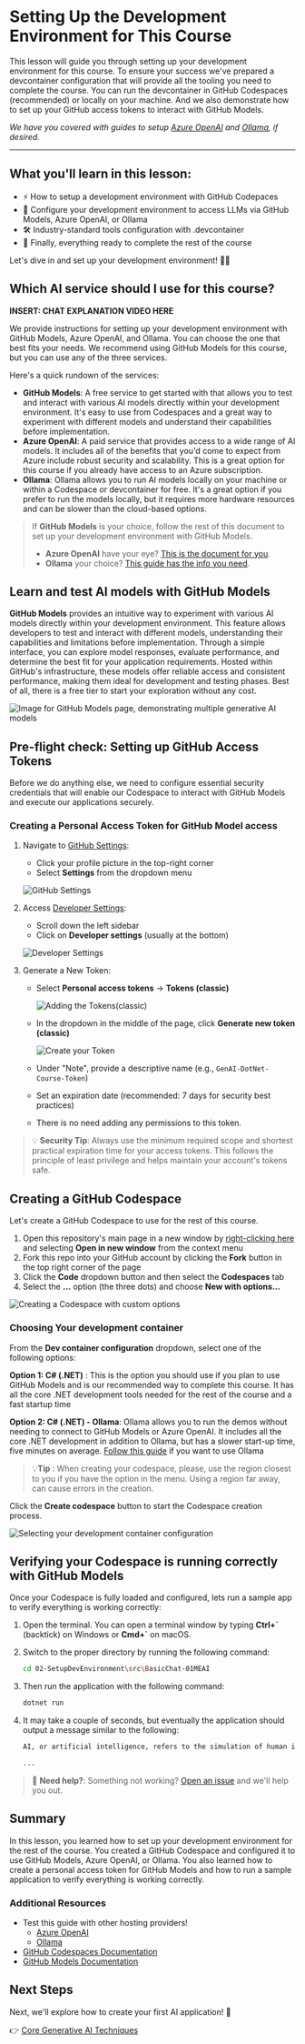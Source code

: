 # Setting Up the Development Environment for This Course

This lesson will guide you through setting up your development environment for this course. To ensure your success we've prepared a devcontainer configuration that will provide all the tooling you need to complete the course. You can run the devcontainer in GitHub Codespaces (recommended) or locally on your machine. And we also demonstrate how to set up your GitHub access tokens to interact with GitHub Models.

*We have you covered with guides to setup [Azure OpenAI](getting-started-azure-openai.md) and [Ollama](getting-started-ollama.md), if desired.*

---

## What you'll learn in this lesson:

- ⚡ How to setup a development environment with GitHub Codepaces
- 🤖 Configure your development environment to access LLMs via GitHub Models, Azure OpenAI, or Ollama
- 🛠️ Industry-standard tools configuration with .devcontainer
- 🎯 Finally, everything ready to complete the rest of the course

Let's dive in and set up your development environment! 🏃‍♂️

## Which AI service should I use for this course?

**INSERT: CHAT EXPLANATION VIDEO HERE**

We provide instructions for setting up your development environment with GitHub Models, Azure OpenAI, and Ollama. You can choose the one that best fits your needs. We recommend using GitHub Models for this course, but you can use any of the three services.

Here's a quick rundown of the services:

- **GitHub Models**: A free service to get started with that allows you to test and interact with various AI models directly within your development environment. It's easy to use from Codespaces and a great way to experiment with different models and understand their capabilities before implementation.
- **Azure OpenAI**: A paid service that provides access to a wide range of AI models. It includes all of the benefits that you'd come to expect from Azure include robust security and scalability. This is a great option for this course if you already have access to an Azure subscription.
- **Ollama**: Ollama allows you to run AI models locally on your machine or within a Codespace or devcontainer for free. It's a great option if you prefer to run the models locally, but it requires more hardware resources and can be slower than the cloud-based options.

> If **GitHub Models** is your choice, follow the rest of this document to set up your development environment with GitHub Models.
> - **Azure OpenAI** have your eye? [This is the document for you](getting-started-azure-openai.md).
> - **Ollama** your choice? [This guide has the info you need](getting-started-ollama.md).

## Learn and test AI models with GitHub Models

**GitHub Models** provides an intuitive way to experiment with various AI models directly within your development environment. This feature allows developers to test and interact with different models, understanding their capabilities and limitations before implementation. Through a simple interface, you can explore model responses, evaluate performance, and determine the best fit for your application requirements. Hosted within GitHub's infrastructure, these models offer reliable access and consistent performance, making them ideal for development and testing phases. Best of all, there is a free tier to start your exploration without any cost.

![Image for GitHub Models page, demonstrating multiple generative AI models](./images/github-models-webapge.png)

## Pre-flight check: Setting up GitHub Access Tokens

Before we do anything else, we need to configure essential security credentials that will enable our Codespace to interact with GitHub Models and execute our applications securely.

### Creating a Personal Access Token for GitHub Model access

1. Navigate to [GitHub Settings](https://github.com/settings/profile):

    - Click your profile picture in the top-right corner
    - Select **Settings** from the dropdown menu

    ![GitHub Settings](./images/settings-github.png)

1. Access [Developer Settings](https://github.com/settings/apps):

    - Scroll down the left sidebar
    - Click on **Developer settings** (usually at the bottom)

    ![Developer Settings](./images/developer-settings-github.png)

1. Generate a New Token:

    - Select **Personal access tokens** → **Tokens (classic)**

        ![Adding the Tokens(classic)](./images/tokens-classic-github.png)

    - In the dropdown in the middle of the page, click **Generate new token (classic)**

        ![Create your Token](./images/token-generate-github.png)

    - Under "Note", provide a descriptive name (e.g., `GenAI-DotNet-Course-Token`)
    - Set an expiration date (recommended: 7 days for security best practices)
    - There is no need adding any permissions to this token.

> 💡 **Security Tip**: Always use the minimum required scope and shortest practical expiration time for your access tokens. This follows the principle of least privilege and helps maintain your account's tokens safe.

## Creating a GitHub Codespace

Let's create a GitHub Codespace to use for the rest of this course.

1. Open this repository's main page in a new window by [right-clicking here](https://github.com/microsoft/Generative-AI-for-beginners-dotnet) and selecting **Open in new window** from the context menu
1. Fork this repo into your GitHub account by clicking the **Fork** button in the top right corner of the page
1. Click the **Code** dropdown button and then select the **Codespaces** tab
1. Select the **...** option (the three dots) and choose **New with options...**

![Creating a Codespace with custom options](./images/creating-codespace.png)

### Choosing Your development container

From the **Dev container configuration** dropdown, select one of the following options:

**Option 1: C# (.NET)** : This is the option you should use if you plan to use GitHub Models and is our recommended way to complete this course. It has all the core .NET development tools needed for the rest of the course and a fast startup time

**Option 2: C# (.NET) - Ollama**: Ollama allows you to run the demos without needing to connect to GitHub Models or Azure OpenAI. It includes all the core .NET development in addition to Ollama, but has a slower start-up time, five minutes on average. [Follow this guide](getting-started-ollama.md) if you want to use Ollama

> 💡**Tip** : When creating your codespace, please, use the region closest to you if you have the option in the menu. Using a region far away, can cause errors in the creation.

Click the **Create codespace** button to start the Codespace creation process.

![Selecting your development container configuration](./images/select-container-codespace.png)

## Verifying your Codespace is running correctly with GitHub Models

Once your Codespace is fully loaded and configured, lets run a sample app to verify everything is working correctly:

1. Open the terminal. You can open a terminal window by typing **Ctrl+\`** (backtick) on Windows or **Cmd+`** on macOS.

1. Switch to the proper directory by running the following command:

    ```bash
    cd 02-SetupDevEnvironment\src\BasicChat-01MEAI
    ```

1. Then run the application with the following command:

    ```bash
    dotnet run
    ```

1. It may take a couple of seconds, but eventually the application should output a message similar to the following:

    ```bash
    AI, or artificial intelligence, refers to the simulation of human intelligence in machines that are programmed to think and learn like humans. It is a broad field of computer science that focuses on creating systems and algorithms capable of performing tasks that typically require human intelligence. These tasks include problem-solving,

    ...
    ```

> 🙋 **Need help?**: Something not working? [Open an issue](https://github.com/microsoft/Generative-AI-for-beginners-dotnet/issues/new?template=Blank+issue) and we'll help you out.

## Summary

In this lesson, you learned how to set up your development environment for the rest of the course. You created a GitHub Codespace and configured it to use GitHub Models, Azure OpenAI, or Ollama. You also learned how to create a personal access token for GitHub Models and how to run a sample application to verify everything is working correctly.

### Additional Resources

- Test this guide with other hosting providers!
    - [Azure OpenAI](getting-started-azure-openai.md)
    - [Ollama](getting-started-ollama.md)
- [GitHub Codespaces Documentation](https://docs.github.com/en/codespaces)
- [GitHub Models Documentation](https://docs.github.com/en/github-models/prototyping-with-ai-models)

## Next Steps

Next, we'll explore how to create your first AI application! 🚀

👉 [Core Generative AI Techniques](../03-CoreGenerativeAITechniques/readme.md)
